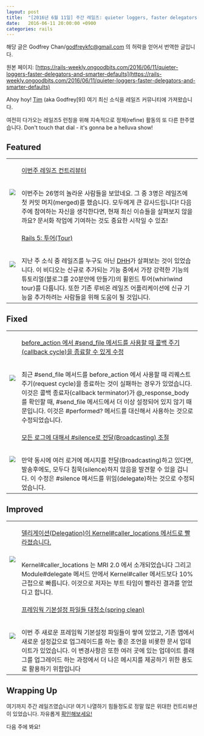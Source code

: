 ```yaml
---
layout: post
title:  "[2016년 6월 11일] 주간 레일즈: quieter loggers, faster delegators, and smarter defaults!"
date:   2016-06-11 20:00:00 +0900
categories: rails
---
```


해당 글은 Godfrey Chan/godfreykfc@gmail.com 의 허락을 얻어서 번역한 글입니다.

원본 페이지: [https://rails-weekly.ongoodbits.com/2016/06/11/quieter-loggers-faster-delegators-and-smarter-defaults](https://rails-weekly.ongoodbits.com/2016/06/11/quieter-loggers-faster-delegators-and-smarter-defaults)


Ahoy hoy! [Tim](https://twitter.com/imtayadeway) (aka Godfrey[9]) 여기 최신 소식을 레일즈 커뮤니티에 가져왔습니다.

 여전히 다가오는 레일즈5 런칭을 위해 지속적으로 정제(refine) 활동의 또 다른 한주였습니다.
  Don't touch that dial - it's gonna be a helluva show!


## Featured


<table>
  <tr>
      <td class="author-profile"><img src="https://goodbits-production.s3.amazonaws.com/uploads/link/thumbnail/3434306/twir_120.png"></td>
      <td><p><a href="http://contributors.rubyonrails.org/contributors/in-time-window/20160604-20160610">이번주 레일즈 컨트리뷰터</a></p><br>
      <div>
        이번주는 26명의 놀라운 사람들을 보았네요. 그 중 3명은 레일즈에 첫 커밋 머지(merged)를 했습니다. 모두에게 큰 감사드립니다!
        다음 주에 참여하는 자신을 생각한다면, 현재 최신 이슈들을 살펴보지 않을까요? 문서화 작업에 기여하는 것도 중요한 시작일 수 있죠!
      </div>
      </td>
  </tr>
  <tr>
    <td><img src="https://goodbits-production.s3.amazonaws.com/uploads/link/thumbnail/3457950/maxresdefault.jpg"></td>
    <td><p><a href="http://contributors.rubyonrails.org/contributors/in-time-window/20160528-20160603">Rails 5: 투어(Tour)</a></p><br>
    <div>
    지난 주 소식 중 레일즈를 누구도 아닌 <a href="https://twitter.com/dhh">DHH</a>가 살펴보는 것이 있었습니다.
     이 비디오는 신규로 추가되는 기능 중에서 가장 강력한 기능의 튜토리얼(블로그를 20분안에 만들기)의 휠윈드 투어(whirlwind tour)를 다룹니다.
      또한 기존 루비온 레일즈 어플리케이션에 신규 기능을 추가하려는 사람들을 위해 도움이 될 것입니다.
    </div>
    </td>
  </tr>
</table>


## Fixed


<table>
  <tr>
    <td class="author-profile"><img src="https://goodbits-production.s3.amazonaws.com/uploads/link/thumbnail/3457536/43621.png"></td>
    <td><p><a href="https://github.com/rails/rails/pull/25079">before_action 에서 #send_file 메서드를 사용할 때 콜백 주기(callback cycle)을 종료할 수 있게 수정  </a></p><br>
    <div>
   최근 #send_file 메서드를 before_action 에서 사용할 때 리퀘스트 주기(request cycle)을 종료하는 것이 실패하는 경우가 있었습니다.
   이것은 콜백 종료자(callback terminator)가 @_response_body 를 확인할 때, #send_file 메서드에서 더 이상 설정되어 있지 않기 때문입니다.
   이것은 #performed? 메서드를 대신해서 사용하는 것으로 수정되었습니다.
    </div>
    </td>
  </tr>
  <tr>
      <td><img src="https://goodbits-production.s3.amazonaws.com/uploads/link/thumbnail/3457539/84159.jpeg"></td>
      <td><p><a href="https://github.com/rails/rails/pull/25341">모든 로그에 대해서 #silence로 전달(Broadcasting) 조절</a></p><br>
      <div>
      만약 동시에 여러 로거에 메시지를 전달(Broadcasting)하고 있다면, 발송후에도, 모두다 침묵(silence)하지 않음을 발견할 수 있을 겁니다.
       이 수정은 #silence 메서드를 위임(delegate)하는 것으로 수정되었습니다.
      </div>
      </td>
  </tr>
</table>


## Improved

<table>
  <tr>
    <td class="author-profile"><img src="https://goodbits-production.s3.amazonaws.com/uploads/link/thumbnail/3457537/19192189.png"></td>
    <td><p><a href="https://github.com/rails/rails/pull/25352">델리게이션(Delegation)이 Kernel#caller_locations 메서드로 빨라졌습니다.</a></p><br>
    <div>
    Kernel#caller_locations 는 MRI 2.0 에서 소개되었습니다 그리고 Module#delegate 메서드 안에서 Kernel#caller 메서드보다 10% 근접으로 빠릅니다.
    이것으로 저자는 부트 타임이 빨라진 결과를 얻었다고 합니다.
    </div>
    </td>
  </tr>
  <tr>
      <td><img src="https://goodbits-production.s3.amazonaws.com/uploads/link/thumbnail/3457538/621238.jpeg"></td>
      <td><p><a href="https://github.com/rails/rails/pull/25235">프레임웍 기본설정 파일들 대청소(spring clean)</a></p><br>
      <div>
      이번 주 새로운 프레임웍 기본설정 파일들이 쌓여 있었고, 기존 앱에서 새로운 설정값으로 업그레이드를 하는 좋은 조언을 비롯한 문서 업데이트가 있었습니다.
      이 변경사항은 또한 여러 곳에 있는 업데이트 플래그를 업그레이드 하는 과정에서 더 나은 메시지를 제공하기 위한 용도로 활용하기 위함입니다
      </div>
      </td>
    </tr>
</table>



## Wrapping Up
여기까지 주간 레일즈였습니다! 여기 나열하기 힘들정도로 정말 많은 위대한 컨트리뷰션이 있었습니다. 자유롭게 <a href="https://github.com/rails/rails/compare/master@%7B2016-06-04%7D...@%7B2016-06-10%7D">확인해보세요!</a>

다음 주에 봐요!




